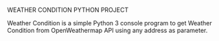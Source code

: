 WEATHER CONDITION PYTHON PROJECT

Weather Condition is a simple Python 3 console program to get Weather Condition from OpenWeathermap API using any address as parameter.
